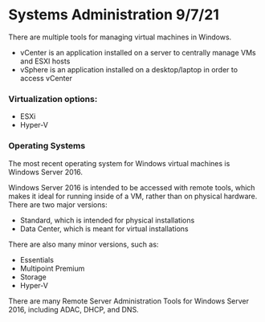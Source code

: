 # Systems Administration 9/7/21
There are multiple tools for managing virtual machines in Windows.
 - vCenter is an application installed on a server to centrally manage VMs and ESXI hosts
 - vSphere is an application installed on a desktop/laptop in order to access vCenter

### Virtualization options:
 - ESXi
 - Hyper-V

### Operating Systems
The most recent operating system for Windows virtual machines is Windows Server 2016.

Windows Server 2016 is intended to be accessed with remote tools, which makes it ideal for running inside
of a VM, rather than on physical hardware. There are two major versions:
 - Standard, which is intended for physical installations
 - Data Center, which is meant for virtual installations

There are also many minor versions, such as:
 - Essentials
 - Multipoint Premium
 - Storage
 - Hyper-V

There are many Remote Server Administration Tools for Windows Server 2016, including ADAC, DHCP, and DNS.
